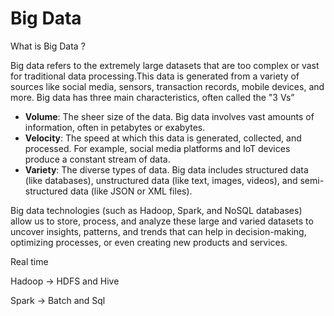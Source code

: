 # Big Data

What is Big Data ?

Big data refers to the extremely large datasets that are too complex or vast for traditional data processing.This data is generated from a variety of sources like social media, sensors, transaction records, mobile devices, and more. Big data has three main characteristics, often called the "3 Vs”

- **Volume**: The sheer size of the data. Big data involves vast amounts of information, often in petabytes or exabytes.
- **Velocity**: The speed at which this data is generated, collected, and processed. For example, social media platforms and IoT devices produce a constant stream of data.
- **Variety**: The diverse types of data. Big data includes structured data (like databases), unstructured data (like text, images, videos), and semi-structured data (like JSON or XML files).

Big data technologies (such as Hadoop, Spark, and NoSQL databases) allow us to store, process, and analyze these large and varied datasets to uncover insights, patterns, and trends that can help in decision-making, optimizing processes, or even creating new products and services.

Real time 

Hadoop → HDFS and Hive 

Spark → Batch and Sql